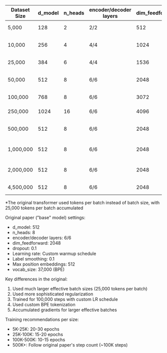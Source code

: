 | Dataset Size | d_model | n_heads | encoder/decoder layers | dim_feedforward | Batch Size | Total Params* | Notes |
|--------------|---------|----------|----------------------|-----------------|------------|---------------|--------|
| 5,000        | 128     | 2        | 2/2                  | 512            | 64         | ~2M          | Minimal viable setup |
| 10,000       | 256     | 4        | 4/4                  | 1024           | 128        | ~8M          | Good starting point |
| 25,000       | 384     | 6        | 4/4                  | 1536           | 128        | ~18M         | Initial validation |
| 50,000       | 512     | 8        | 6/6                  | 2048           | 256        | ~43M         | Quarter-scale transformer |
| 100,000      | 768     | 8        | 6/6                  | 3072           | 256        | ~89M         | Half-scale transformer |
| 250,000      | 1024    | 16       | 6/6                  | 4096           | 512        | ~210M        | Approaching base size |
| 500,000      | 512     | 8        | 6/6                  | 2048           | 4096*      | ~43M         | Original base settings |
| 1,000,000    | 512     | 8        | 6/6                  | 2048           | 4096*      | ~43M         | Original base settings |
| 2,000,000    | 512     | 8        | 6/6                  | 2048           | 4096*      | ~43M         | Original base settings |
| 4,500,000    | 512     | 8        | 6/6                  | 2048           | 4096*      | ~43M         | Original paper config |

*The original transformer used tokens per batch instead of batch size, with 25,000 tokens per batch accumulated

Original paper ("base" model) settings:
- d_model: 512
- n_heads: 8
- encoder/decoder layers: 6/6
- dim_feedforward: 2048
- dropout: 0.1
- Learning rate: Custom warmup schedule
- Label smoothing: 0.1
- Max position embeddings: 512
- vocab_size: 37,000 (BPE)

Key differences in the original:
1. Used much larger effective batch sizes (25,000 tokens per batch)
2. Used more sophisticated regularization
3. Trained for 100,000 steps with custom LR schedule
4. Used custom BPE tokenization
5. Accumulated gradients for larger effective batches

Training recommendations per size:
- 5K-25K: 20-30 epochs
- 25K-100K: 15-20 epochs
- 100K-500K: 10-15 epochs
- 500K+: Follow original paper's step count (~100K steps)
